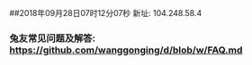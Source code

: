 ##2018年09月28日07时12分07秒 新址: 104.248.58.4
### 兔友常见问题及解答: https://github.com/wanggonging/d/blob/w/FAQ.md
